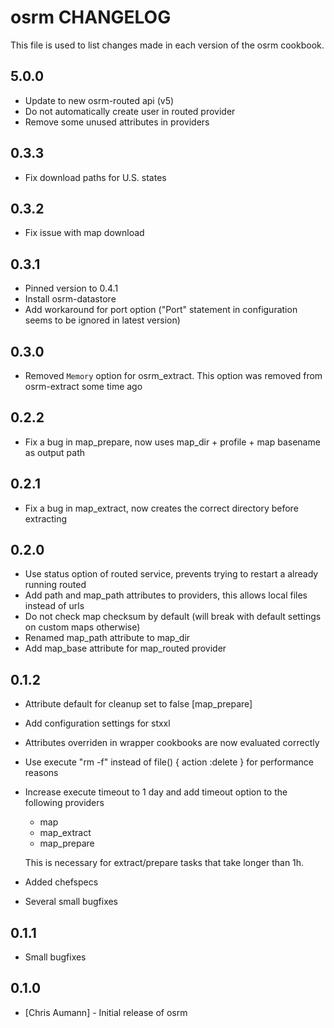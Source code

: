 osrm CHANGELOG
==============

This file is used to list changes made in each version of the osrm cookbook.

5.0.0
-----

- Update to new osrm-routed api (v5)
- Do not automatically create user in routed provider
- Remove some unused attributes in providers

0.3.3
-----

- Fix download paths for U.S. states

0.3.2
-----

- Fix issue with map download

0.3.1
-----

- Pinned version to 0.4.1
- Install osrm-datastore
- Add workaround for port option ("Port" statement in configuration seems to be ignored in latest version)

0.3.0
-----

- Removed `Memory` option for osrm_extract. This option was removed from osrm-extract some time ago

0.2.2
-----

- Fix a bug in map_prepare, now uses map_dir + profile + map basename as output path

0.2.1
-----

- Fix a bug in map_extract, now creates the correct directory before extracting

0.2.0
-----

- Use status option of routed service, prevents trying to restart a already running routed
- Add path and map_path attributes to providers, this allows local files instead of urls
- Do not check map checksum by default (will break with default settings on custom maps otherwise)
- Renamed map_path attribute to map_dir
- Add map_base attribute for map_routed provider


0.1.2
-----

- Attribute default for cleanup set to false [map_prepare]
- Add configuration settings for stxxl
- Attributes overriden in wrapper cookbooks are now evaluated correctly
- Use execute "rm -f" instead of file() { action :delete } for performance reasons
- Increase execute timeout to 1 day and add timeout option to the following providers

  * map
  * map_extract
  * map_prepare

  This is necessary for extract/prepare tasks that take longer than 1h.

- Added chefspecs
- Several small bugfixes


0.1.1
-----

- Small bugfixes


0.1.0
-----
- [Chris Aumann] - Initial release of osrm
